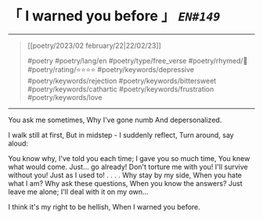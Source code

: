 # &#12300; I warned you before &#12301; *`EN#149`*

---

> [[poetry/2023/02 february/22|22/02/23]]
> 
> #poetry 
> #poetry/lang/en 
> #poetry/type/free_verse 
> #poetry/rhymed/🔴 
> #poetry/rating/⭐⭐⭐⭐ 
> #poetry/keywords/depressive #poetry/keywords/rejection #poetry/keywords/bittersweet #poetry/keywords/cathartic #poetry/keywords/frustration #poetry/keywords/love 

---

You ask me sometimes,
Why I've gone numb
And depersonalized.

I walk still at first,
But in midstep -
I suddenly reflect,
Turn around, say aloud:

You know why,
I've told you each time;
I gave you so much time,
You knew what would come.
Just... go already!
Don't torture me with you!
I'll survive without you!
Just as I used to!
.
.
.
.
Why stay by my side,
When you hate what I am?
Why ask these questions,
When you know the answers?
Just leave me alone;
I'll deal with it on my own...

I think it's my right to be hellish,
When I warned you before.
